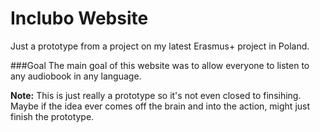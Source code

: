 # Inclubo Website
Just a prototype from a project on my latest Erasmus+ project in Poland.

###Goal
The main goal of this website was to allow everyone to listen to any audiobook in  any language.

**Note:** This is just really a prototype so it's not even closed to finsihing. Maybe if the idea ever comes off the brain and into the action, might just finish the prototype.
